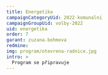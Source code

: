 ```yaml
---
title: Energetika
campaignCategoryUid: 2022-komunalni
campaignGroupUid: volby-2022
uid: energetika
order: 7
garant: zuzana.bohmova
redmine: 
img: program/otevrena-radnice.jpg
intro: >
  Program se připravuje
---
```

